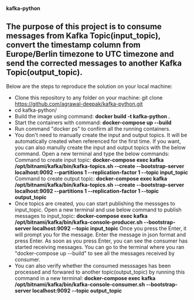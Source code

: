 #### kafka-python

## The purpose of this project is to consume messages from Kafka Topic(input_topic), convert the timestamp column from Europe/Berlin timezone to UTC timezone and send the corrected messages to another Kafka Topic(output_topic).

Below are the steps to reproduce the solution on your local machine:

- Clone this repository to any folder on your machine: git clone https://github.com/agrawal-deepak/kafka-python.git
- cd kafka-python/
- Build the image using command: **docker build -t kafka-python .**
- Start the containers with command: **docker-compose up --build**
- Run command "docker ps" to confirm all the running containers.
- You don't need to manually create the input and output topics. It will be automatically created when referenced for the first time. If you want, you can also manully     create the input and output topics with the below command. Open a new terminal and type the below commands:
  Command to create input topic: **docker-compose exec kafka /opt/bitnami/kafka/bin/kafka-topics.sh --create --bootstrap-server localhost:9092 --partitions 1 --replication-factor 1 --topic input_topic**
   Command to create output topic: **docker-compose exec kafka /opt/bitnami/kafka/bin/kafka-topics.sh --create --bootstrap-server localhost:9092 --partitions 1 --replication-factor 1 --topic output_topic**
- Once topics are created, you can start publishing the messsges to input_topic. Open a new terminal and use below command to publish messages to input_topic:
  **docker-compose exec kafka /opt/bitnami/kafka/bin/kafka-console-producer.sh --bootstrap-server localhost:9092 --topic input_topic**
  Once you press the Enter, it will prompt you for the message. Enter the message in json format and press Enter. 
  As soon as you press Enter, you can see the consumer has started receiving messages. You can go to the terminal where you ran "docker-compose up --build" to see all     the messages received by consumer.
- You can also verify whether the consumed messsages has been processed and forwared to another topic(output_topic) by running this command in a new terminal:
  **docker-compose exec kafka /opt/bitnami/kafka/bin/kafka-console-consumer.sh --bootstrap-server localhost:9092 --topic output_topic**
   
   
